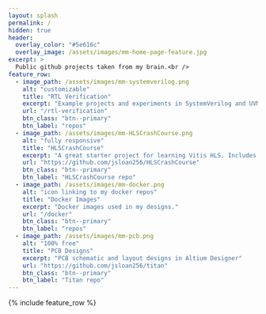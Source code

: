 ```yaml
---
layout: splash
permalink: /
hidden: true
header:
  overlay_color: "#5e616c"
  overlay_image: /assets/images/mm-home-page-feature.jpg
excerpt: >
  Public github projects taken from my brain.<br />
feature_row:
  - image_path: /assets/images/mm-systemverilog.png
    alt: "customizable"
    title: "RTL Verification"
    excerpt: "Example projects and experiments in SystemVerilog and UVM"
    url: "/rtl-verification"
    btn_class: "btn--primary"
    btn_label: "repos"
  - image_path: /assets/images/mm-HLSCrashCourse.png
    alt: "fully responsive"
    title: "HLSCrashCourse"
    excerpt: "A great starter project for learning Vitis HLS. Includes design flow from HLS cores to petalinux applications"
    url: "https://github.com/jsloan256/HLSCrashCourse"
    btn_class: "btn--primary"
    btn_label: "HLSCrashCourse repo"
  - image_path: /assets/images/mm-docker.png
    alt: "icon linking to my docker repos"
    title: "Docker Images"
    excerpt: "Docker images used in my designs."
    url: "/docker"
    btn_class: "btn--primary"
    btn_label: "repos"      
  - image_path: /assets/images/mm-pcb.png
    alt: "100% free"
    title: "PCB Designs"
    excerpt: "PCB schematic and layout designs in Altium Designer"
    url: "https://github.com/jsloan256/titan"
    btn_class: "btn--primary"
    btn_label: "Titan repo"      
---
```


{% include feature_row %}
